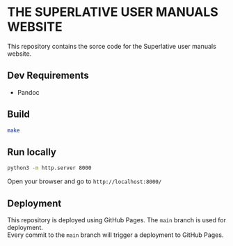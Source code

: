 THE SUPERLATIVE USER MANUALS WEBSITE
====================================

This repository contains the sorce code for the Superlative user manuals website.


## Dev Requirements

- Pandoc


## Build

```bash
make
```


## Run locally

```bash
python3 -m http.server 8000
```

Open your browser and go to `http://localhost:8000/`


## Deployment

This repository is deployed using GitHub Pages. The `main` branch is used for deployment.  
Every commit to the `main` branch will trigger a deployment to GitHub Pages.
